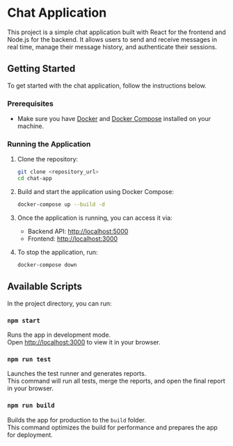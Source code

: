 # Chat Application

This project is a simple chat application built with React for the frontend and Node.js for the backend. It allows users to send and receive messages in real time, manage their message history, and authenticate their sessions.

## Getting Started

To get started with the chat application, follow the instructions below.

### Prerequisites

- Make sure you have [Docker](https://www.docker.com/) and [Docker Compose](https://docs.docker.com/compose/) installed on your machine.

### Running the Application

1. Clone the repository:
    ```bash
    git clone <repository_url>
    cd chat-app
    ```

2. Build and start the application using Docker Compose:
    ```bash
    docker-compose up --build -d
    ```

3. Once the application is running, you can access it via:
    - Backend API: [http://localhost:5000](http://localhost:5000)
    - Frontend: [http://localhost:3000](http://localhost:3000)

4. To stop the application, run:
    ```bash
    docker-compose down
    ```

## Available Scripts

In the project directory, you can run:

### `npm start`

Runs the app in development mode.\
Open [http://localhost:3000](http://localhost:3000) to view it in your browser.

### `npm run test`

Launches the test runner and generates reports.\
This command will run all tests, merge the reports, and open the final report in your browser.

### `npm run build`

Builds the app for production to the `build` folder.\
This command optimizes the build for performance and prepares the app for deployment.
